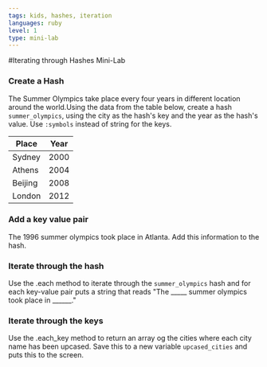 ```yaml
---
tags: kids, hashes, iteration
languages: ruby
level: 1
type: mini-lab
---
```


#Iterating through Hashes Mini-Lab

### Create a Hash

The Summer Olympics take place every four years in different location around the world.Using the data from the table below, create a hash `summer_olympics`, using the city as the hash's key and the year as the hash's value. Use `:symbols` instead of string for the keys.

|Place          | Year      |
| ------------- |:---------:|
| Sydney        | 2000      |
| Athens        | 2004      |
| Beijing       | 2008      |
| London        | 2012      |

### Add a key value pair

The 1996 summer olympics took place in Atlanta. Add this information to the hash.

### Iterate through the hash

Use the .each method to iterate through the `summer_olympics` hash and for each key-value pair puts a string that reads "The _____ summer olympics took place in ______."

### Iterate through the keys

Use the .each_key method to return an array og the cities where each city name has been upcased. Save this to a new variable `upcased_cities` and puts this to the screen.

